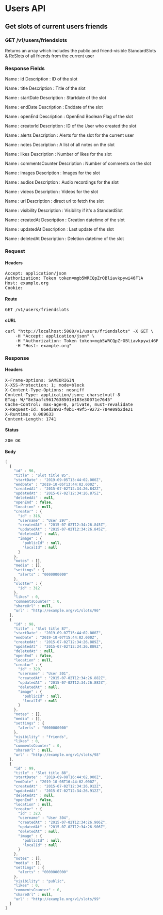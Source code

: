 # Users API

## Get slots of current users friends

### GET /v1/users/friendslots

Returns an array which includes the public and friend-visible StandardSlots &amp; ReSlots of all friends from the current user

### Response Fields

Name : id
Description : ID of the slot

Name : title
Description : Title of the slot

Name : startDate
Description : Startdate of the slot

Name : endDate
Description : Enddate of the slot

Name : openEnd
Description : OpenEnd Boolean Flag of the slot

Name : creatorId
Description : ID of the User who created the slot

Name : alerts
Description : Alerts for the slot for the current user

Name : notes
Description : A list of all notes on the slot

Name : likes
Description : Number of likes for the slot

Name : commentsCounter
Description : Number of comments on the slot

Name : images
Description : Images for the slot

Name : audios
Description : Audio recordings for the slot

Name : videos
Description : Videos for the slot

Name : url
Description : direct url to fetch the slot

Name : visibility
Description : Visibility if it&#39;s a StandardSlot

Name : createdAt
Description : Creation datetime of the slot

Name : updatedAt
Description : Last update of the slot

Name : deletedAt
Description : Deletion datetime of the slot

### Request

#### Headers

<pre>Accept: application/json
Authorization: Token token=mgb5WRCQpZrOBliavkpywi46FlA
Host: example.org
Cookie: </pre>

#### Route

<pre>GET /v1/users/friendslots</pre>

#### cURL

<pre class="request">curl &quot;http://localhost:5000/v1/users/friendslots&quot; -X GET \
	-H &quot;Accept: application/json&quot; \
	-H &quot;Authorization: Token token=mgb5WRCQpZrOBliavkpywi46FlA&quot; \
	-H &quot;Host: example.org&quot;</pre>

### Response

#### Headers

<pre>X-Frame-Options: SAMEORIGIN
X-XSS-Protection: 1; mode=block
X-Content-Type-Options: nosniff
Content-Type: application/json; charset=utf-8
ETag: W/&quot;8e3aafc9617638501e183e30071e7645&quot;
Cache-Control: max-age=0, private, must-revalidate
X-Request-Id: 06ed3a93-f0b1-49f5-9272-784e09b2de21
X-Runtime: 0.089633
Content-Length: 1741</pre>

#### Status

<pre>200 OK</pre>

#### Body

```javascript
[
  {
    "id" : 96,
    "title" : "Slot title 85",
    "startDate" : "2019-09-05T13:44:02.000Z",
    "endDate" : "2019-10-05T13:44:02.000Z",
    "createdAt" : "2015-07-02T12:34:26.842Z",
    "updatedAt" : "2015-07-02T12:34:26.875Z",
    "deletedAt" : null,
    "openEnd" : false,
    "location" : null,
    "creator" : {
      "id" : 316,
      "username" : "User 297",
      "createdAt" : "2015-07-02T12:34:26.845Z",
      "updatedAt" : "2015-07-02T12:34:26.845Z",
      "deletedAt" : null,
      "image" : {
        "publicId" : null,
        "localId" : null
      }
    },
    "notes" : [],
    "media" : [],
    "settings" : {
      "alerts" : "0000000000"
    },
    "slotter" : {
      "id" : 312
    },
    "likes" : 0,
    "commentsCounter" : 0,
    "shareUrl" : null,
    "url" : "http://example.org/v1/slots/96"
  },
  {
    "id" : 98,
    "title" : "Slot title 87",
    "startDate" : "2019-09-07T15:44:02.000Z",
    "endDate" : "2019-10-07T15:44:02.000Z",
    "createdAt" : "2015-07-02T12:34:26.889Z",
    "updatedAt" : "2015-07-02T12:34:26.889Z",
    "deletedAt" : null,
    "openEnd" : false,
    "location" : null,
    "creator" : {
      "id" : 320,
      "username" : "User 301",
      "createdAt" : "2015-07-02T12:34:26.882Z",
      "updatedAt" : "2015-07-02T12:34:26.882Z",
      "deletedAt" : null,
      "image" : {
        "publicId" : null,
        "localId" : null
      }
    },
    "notes" : [],
    "media" : [],
    "settings" : {
      "alerts" : "0000000000"
    },
    "visibility" : "friends",
    "likes" : 0,
    "commentsCounter" : 0,
    "shareUrl" : null,
    "url" : "http://example.org/v1/slots/98"
  },
  {
    "id" : 99,
    "title" : "Slot title 88",
    "startDate" : "2019-09-08T16:44:02.000Z",
    "endDate" : "2019-10-08T16:44:02.000Z",
    "createdAt" : "2015-07-02T12:34:26.912Z",
    "updatedAt" : "2015-07-02T12:34:26.912Z",
    "deletedAt" : null,
    "openEnd" : false,
    "location" : null,
    "creator" : {
      "id" : 323,
      "username" : "User 304",
      "createdAt" : "2015-07-02T12:34:26.906Z",
      "updatedAt" : "2015-07-02T12:34:26.906Z",
      "deletedAt" : null,
      "image" : {
        "publicId" : null,
        "localId" : null
      }
    },
    "notes" : [],
    "media" : [],
    "settings" : {
      "alerts" : "0000000000"
    },
    "visibility" : "public",
    "likes" : 0,
    "commentsCounter" : 0,
    "shareUrl" : null,
    "url" : "http://example.org/v1/slots/99"
  }
]
```
